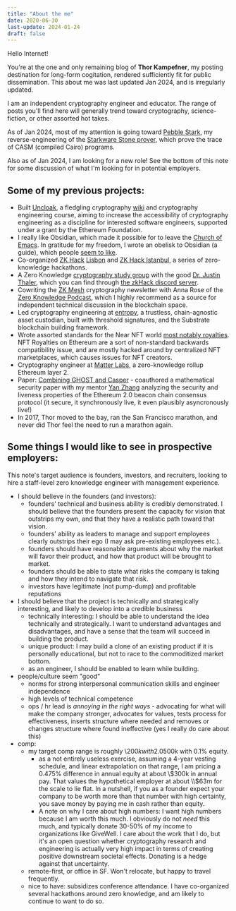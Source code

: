 ```yaml
---
title: "About the me"
date: 2020-06-30
last-update: 2024-01-24
draft: false
---
```


Hello Internet!

You're at the one and only remaining blog of **Thor Kampefner**, my posting destination for long-form cogitation, rendered sufficiently fit for public dissemination. This about me was last updated Jan 2024, and is irregularly updated. 

I am an independent cryptography engineer and educator. The range of posts you'll find here will generally trend toward cryptography, science-fiction, or other assorted hot takes.

As of Jan 2024, most of my attention is going toward [Pebble Stark](https://github.com/thor314/pebble-stark), my reverse-engineering of the [Starkware Stone prover](https://github.com/starkware-libs/stone-prover/tree/main), which prove the trace of CASM (compiled Cairo) programs.

Also as of Jan 2024, I am looking for a new role! See the bottom of this note for some discussion of what I'm looking for in potential employers.

## Some of my previous projects:
- Built [Uncloak](https://github.com/thor314/uncloak), a fledgling cryptography [wiki](https://uncloak.org/) and cryptography engineering course, aiming to increase the accessibility of cryptography engineering as a discipline for interested software engineers, supported under a grant by the Ethereum Foundation.
- I really like Obsidian, which made it possible for to leave the [Church of Emacs](https://stallman.org/saint.html). In gratitude for my freedom, I wrote an obelisk to Obsidian (a guide), which people [seem to like](https://github.com/thor314/obsidian-setup). 
- Co-organized [ZK Hack](https://zkhack.dev/) [Lisbon]() and [ZK Hack Istanbul](https://www.zkistanbul.com/), a series of zero-knowledge hackathons.
- A Zero Knowledge [cryptography study group](https://github.com/thor314/pazk) with the good [Dr. Justin Thaler](https://people.cs.georgetown.edu/jthaler/), which you can find through [the zkHack discord server](discord.com/invite/tHXyEbEqVN).
- Cowriting the [ZK Mesh](https://zkmesh.substack.com) cryptography newsletter with Anna Rose of the [Zero Knowledge Podcast](https://zeroknowledge.fm/), which I highly recommend as a source for independent technical discussion in the blockchain space.
- Led cryptography engineering at [entropy](https://entropy.xyz/), a trustless, chain-agnostic asset custodian, built with threshold signatures, and the Substrate blockchain building framework.
- Wrote assorted standards for the Near NFT world [most notably royalties](https://github.com/near/NEPs/blob/master/specs/Standards/NonFungibleToken/Payout.md). NFT Royalties on Ethereum are a sort of non-standard backwards compatibility issue, and are mostly hacked around by centralized NFT marketplaces, which causes issues for NFT creators.
- Cryptography engineer at [Matter Labs](https://matter-labs.io/), a zero-knowledge rollup Ethereum layer 2.
- Paper: [Combining GHOST and Casper](https://arxiv.org/abs/2003.03052) - coauthored a mathematical security paper with my mentor [Yan Zhang](https://twitter.com/krzhang) analyzing the security and liveness properties of the Ethereum 2.0 beacon chain consensus protocol (it secure, it synchronously live, it even plausibly asyncronously live!)
- In 2017, Thor moved to the bay, ran the San Francisco marathon, and never did Thor feel the need to run a marathon again.

## Some things I would like to see in prospective employers:
This note's target audience is founders, investors, and recruiters, looking to hire a staff-level zero knowledge engineer with management experience.

- I should believe in the founders (and investors):
    - founders' technical and business ability is credibly demonstrated. I should believe that the founders present the capacity for vision that outstrips my own, and that they have a realistic path toward that vision.
    - founders' ability as leaders to manage and support employees clearly outstrips their ego (I may ask pre-existing employees etc.).
    - founders should have reasonable arguments about why the market will favor their product, and how that product will be brought to market.
    - founders should be able to state what risks the company is taking and how they intend to navigate that risk.
    - investors have legitimate (not pump-dump) and profitable reputations
- I should believe that the project is technically and strategically interesting, and likely to develop into a credible business
    - technically interesting: I should be able to understand the idea technically and strategically. I want to understand advantages and disadvantages, and have a sense that the team will succeed in building the product.
    - unique product: I may build a clone of an existing product if it is personally educational, but not to race to the commoditized market bottom.
    - as an engineer, I should be enabled to learn while building.
- people/culture seem "good"
    - norms for strong interpersonal communication skills and engineer independence
    - high levels of technical competence
    - ops / hr lead is *annoying in the right ways* - advocating for what will make the company stronger, advocates for values, tests process for effectiveness, inserts structure where needed and removes or changes structure where found ineffective (yes I really do care about this)
- comp:
    - my target comp range is roughly \\$200k with 2.0% equity to \\$500k with 0.1% equity.
        - as a not entirely useless exercise, assuming a 4-year vesting schedule, and linear extrapolation on that range, I am pricing a 0.475% difference in annual equity at about \\$300k in annual pay. That values the hypothetical employer at about \\$63m for the scale to lie flat. In a nutshell, if you as a founder expect your company to be worth more than that number with high certainty, you save money by paying me in cash rather than equity.
        - A note on why I care about high numbers: I want high numbers because I am worth this much. I obviously do not *need* this much, and typically donate 30-50% of my income to organizations like GiveWell. I care about the work that I do, but it's an open question whether cryptography research and engineering is actually very high impact in terms of creating positive downstream societal effects. Donating is a hedge against that uncertainty.
    - remote-first, or office in SF. Won't relocate, but happy to travel frequently.
    - nice to have: subsidizes conference attendance. I have co-organized several hackathons around zero knowledge, and am likely to continue to want to do so.